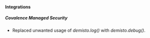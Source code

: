 
#### Integrations
##### Covalence Managed Security
- Replaced unwanted usage of *demisto.log()* with *demisto.debug()*.
